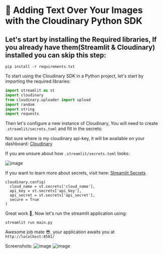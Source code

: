 # 🧰 Adding Text Over Your Images with the Cloudinary Python SDK

## Let's start by installing the Required libraries, If you already have them(Streamlit & Cloudinary) installed you can skip this step:
```
pip install -r requirements.txt
```

To start using the Cloudinary SDK in a Python project, let's start by importing the required libraries:

```py
import streamlit as st
import cloudinary
from cloudinary.uploader import upload
import random
import string
import requests
```

Then let's configure a new instance of Cloudinary, You will need to create `.streamlit/secrets.toml` and fill in the secrets:

Not sure where is my cloudinary api-key, it will be available on your dashboard: [Cloudinary](https://cloudinary.com/)

If you are unsure about how `.streamlit/secrets.toml` looks:

![image](https://github.com/codingis4noobs2/cloudinary-examples/assets/87560178/594f6042-e74f-4849-bbef-d9e296006842)


If you want to learn more about secrets, visit here: [Streamlit Secrets](https://docs.streamlit.io/streamlit-community-cloud/deploy-your-app/secrets-management)

```
cloudinary.config(
  cloud_name = st.secrets['cloud_name'],
  api_key = st.secrets['api_key'],
  api_secret = st.secrets['api_secret'],
  secure = True
)
```

Great work 👏, Now let's run the streamlit application using:
```
streamlit run main.py
```

Awesome job mate 😎, your application awaits you at `http://localhost:8501/`

Screenshots:
![image](https://github.com/codingis4noobs2/cloudinary-examples/assets/87560178/a5bfd5e6-8026-4eac-8517-00b28fd5475d)
![image](https://github.com/codingis4noobs2/cloudinary-examples/assets/87560178/7ae29038-853f-4bab-9521-90b5bb995d64)

